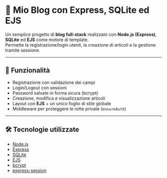 # 📝 Mio Blog con Express, SQLite ed EJS

Un semplice progetto di **blog full-stack** realizzato con **Node.js (Express)**, **SQLite** ed **EJS** come motore di template.  
Permette la registrazione/login utenti, la creazione di articoli e la gestione tramite sessione.

---

## 🚀 Funzionalità

- Registrazione con validazione dei campi
- Login/Logout con sessioni
- Password salvate in forma sicura (bcrypt)
- Creazione, modifica e visualizzazione articoli
- Layout con **EJS** + un unico foglio di stile globale
- Middleware per proteggere le rotte private (`ensureAuth`)

---

## 🛠️ Tecnologie utilizzate

- [Node.js](https://nodejs.org/)
- [Express](https://expressjs.com/)
- [SQLite](https://www.sqlite.org/)
- [EJS](https://ejs.co/)
- [bcrypt](https://www.npmjs.com/package/bcrypt)
- [express-session](https://www.npmjs.com/package/express-session)



